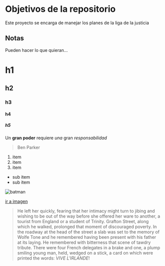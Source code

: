 # Objetivos de la repositorio

Este proyecto se encarga de manejar los planes de la liga de la justicia


## Notas
Pueden hacer lo que quieran...
# h1
## h2
### h3
#### h4
##### h5

Un **gran poder** requiere _una_ gran *responsabilidad*
>Ben Parker
1. item
2. item
3. item
* sub item
* sub item


![batman](http://gruporivas.com.mx/wp-content/uploads/2016/04/NEfigMCRB6Tmio_2_b-600x270.jpg)

[ir a imagen](http://gruporivas.com.mx/wp-content/uploads/2016/04/NEfigMCRB6Tmio_2_b-600x270.jpg)

>He left her quickly, fearing that her intimacy might turn to jibing and wishing to be out of the way before she offered her ware to another, a tourist from England or a student of Trinity. Grafton Street, along which he walked, prolonged that moment of discouraged poverty. In the roadway at the head of the street a slab was set to the memory of Wolfe Tone and he remembered having been present with his father at its laying. He remembered with bitterness that scene of tawdry tribute. There were four French delegates in a brake and one, a plump smiling young man, held, wedged on a stick, a card on which were printed the words: _VIVE L'IRLANDE_!
